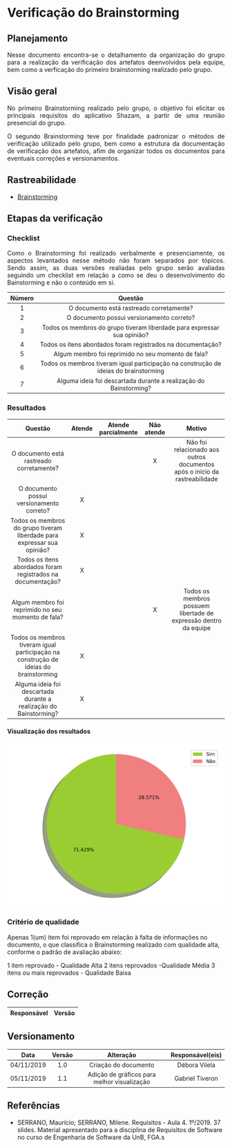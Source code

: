 # Verificação do Brainstorming 

## Planejamento
<p align="justify">Nesse documento encontra-se o detalhamento da organização do grupo para a realização da verificação dos artefatos deenvolvidos pela equipe, bem como a verficação do primeiro brainstorming realizado pelo grupo.</p>

## Visão geral
<p align="justify"> No primeiro Brainstorming realizado pelo grupo, o objetivo foi elicitar os principais requisitos do aplicativo Shazam, a partir de uma reunião presencial do grupo. </p>
<p align="justify">O segundo Brainstorming teve por finalidade padronizar o métodos de verificação utilizado pelo grupo, bem como a estrutura da documentação de verificação dos artefatos, afim de organizar todos os documentos para eventuais correções e versionamentos.</p>

## Rastreabilidade

* [Brainstorming](https://requisitos-de-software.github.io/2019.2-Shazam/elicitacao/brainstorming/)

## Etapas da verificação

### Checklist

<p align="justify">Como o Brainstorming foi realizado verbalmente e presenciamente, os aspectos levantados nesse método não foram separados por tópicos. Sendo assim, as duas versões realiadas pelo grupo serão avaliadas seguindo um checklist em relação a como se deu o desenvolvimento do Bainstorming e não o conteúdo em si.</p>


|Número|Questão|
|:---:|:---:|
|1|O documento está rastreado corretamente?|
|2|O documento possui versionamento correto?|
|3|Todos os membros do grupo tiveram liberdade para expressar sua opinião?|
|4|Todos os itens abordados foram registrados na documentação?|
|5|Algum membro foi reprimido no seu momento de fala?|
|6|Todos os membros tiveram  igual participação na construção de ideias do brainstorming|
|7|Alguma ideia foi descartada durante a realização do Bainstorming?|

### Resultados

|Questão|Atende|Atende parcialmente|Não atende|Motivo|
|:---:|:---:|:---:|:---:|:---:|
|O documento está rastreado corretamente?|||X|Não foi relacionado aos outros documentos após o início da rastreabilidade|
|O documento possui versionamento correto?|X|||
|Todos os membros do grupo tiveram liberdade para expressar sua opinião?|X||||
|Todos os itens abordados foram registrados na documentação?|X||||
|Algum membro foi reprimido no seu momento de fala?|||X|Todos os membros possuem libertade de expressão dentro da equipe|
|Todos os membros tiveram  igual participação na construção de ideias do brainstorming|X||||
|Alguma ideia foi descartada durante a realização do Bainstorming?|X||||

#### Visualização dos resultados

![Graphyn](../imgs/graph/brainstorming_yn.png)


### Critério de qualidade

Apenas 1(um) item foi reprovado em relação à falta de informações no documento, o que classifica o Brainstorming realizado com qualidade alta, conforme o padrão de avaliação abaixo:

1 item reprovado - Qualidade Alta
2 itens reprovados -Qualidade Média
3 itens ou mais reprovados - Qualidade Baixa


## Correção

|Responsável|Versão|
|:--:|:----:|

## Versionamento

|Data|Versão|Alteração|Responsável(eis)|
|:--:|:----:|:-------:|:---:|
|04/11/2019|1.0|Criação do documento|Débora Vilela|
|05/11/2019|1.1|Adição de gráficos para melhor visualização| Gabriel Tiveron| 

## Referências

* SERRANO, Maurício; SERRANO, Milene. Requisitos - Aula 4. 1º/2019. 37 slides. Material apresentado para a disciplina de Requisitos de Software no curso de Engenharia de Software da UnB, FGA.s
